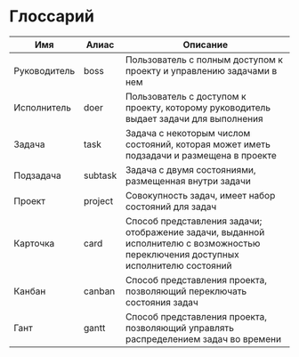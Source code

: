 # Глоссарий
| Имя | Алиас | Описание |
| --- | ----- | -------- |
| Руководитель | boss | Пользователь с полным доступом к проекту и управлению задачами в нем |
| Исполнитель | doer | Пользователь с доступом к проекту, которому руководитель выдает задачи для выполнения |
| Задача | task | Задача с некоторым числом состояний, которая может иметь подзадачи и размещена в проекте |
| Подзадача | subtask | Задача с двумя состояниями, размещенная внутри задачи |
| Проект | project  | Совокупность задач, имеет набор состояний для задач |
| Карточка | card | Способ представления задачи; отображение задачи, выданной исполнителю с возможностью переключения доступных исполнителю состояний |
| Канбан | canban | Способ представления проекта, позволяющий переключать состояния задач |
| Гант | gantt | Способ представления проекта, позволяющий управлять распределением задач во времени |

